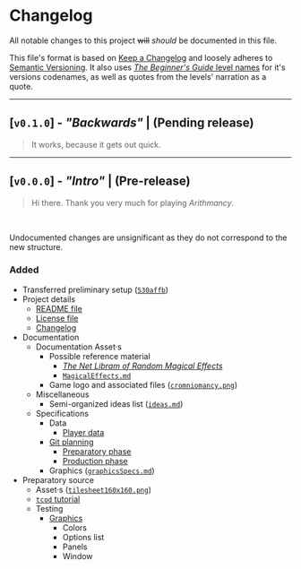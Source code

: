 # Changelog
All notable changes to this project ~~will~~ *should* be documented in this file.

This file's format is based on [Keep a Changelog](https://keepachangelog.com/en/1.0.0/) and loosely adheres to [Semantic Versioning](https://semver.org/spec/v2.0.0.html). It also uses [*The Beginner's Guide* level names](https://the-beginners-guide.fandom.com/wiki/List_of_levels) for it's versions codenames, as well as quotes from the levels' narration as a quote.

---

<!--!final version: ## [`v?.?.?`] - *"Exiting"*
> There's a bigger picture that all of their games are meant to play a role in.

----->


<!--!## [`v1.0.0`] - *"Entering"*
> The meaning of this game won't be clear just yet, please be patient with me [...] and I promise you'll see what makes it interesting.
---
-->

<!--? hopefully i find some use for this one, it's a special chapter of the game to me
## [`v?.?.?`] - *"Escape"*
> Okay this one is tough, it's going to kind of just spin its own wheels for a few minutes, hang with it.

---
-->

<!--? for some dungeon crawling aspect, some progression with the story?
## [`v?.?.?`] - *"Down"*
> And so we make one last descent, down to the final floor of the level.

---
-->

<!--? for interactions of some kind?
## [`v?.?.?`] - *"Whisper"*
> What's clear is that after making this something lodges itself in their brain, they want to do more of these really weird and experimental designs.

---
-->

<!--? for the implementation of the third axis in the maps matrix
## [`v?.?.?`] - *"Stairs"*
> It can be a very slow climb to get there.

---
-->

<!--? for item interaction, books reading, maybe?
## [`v?.?.?`] - *"Lecture"*
> This one gets a bit goofy.

---
-->

<!-- ! change "unreleased" to "pre-release" -->
## [`v0.1.0`] - *"Backwards"* | __(Pending release)__
> It works, because it gets out quick.

---


## [`v0.0.0`] - *"Intro"* | __(Pre-release)__
> Hi there. Thank you very much for playing *Arithmancy*.

&nbsp;

Undocumented changes are unsignificant as they do not correspond to the new structure.

### Added

- Transferred preliminary setup ([`530affb`](https://github.com/NBRET-TOUCH-WASH/arithmancy/commit/530affb))
- Project details
    - [README file](/README.md)
    - [License file](/LICENSE)
    - [Changelog](/CHANGELOG.md)
- Documentation
    - Documentation Asset·s
        - Possible reference material
            - [*The Net Libram of Random Magical Effects*](/__prep/docs/assets/NLRMEv2.pdf)
            - [`MagicalEffects.md`](__prep\docs\assets\MagicalEffects\MagicalEffects.md)
        - Game logo and associated files ([`cromniomancy.png`](/__prep/docs/assets/cromniomancy.png))
    - Miscellaneous
        - Semi-organized ideas list ([`ideas.md`](/__prep/docs/misc/ideas.md))
    - Specifications
        - Data
            - [Player data](__prep\docs\specs\data\playerData.md)
        - [Git planning](/__prep/docs/specs/git/)
            - [Preparatory phase](__prep\docs\specs\git\preparatoryPhaseGitPlanning.md)
            - [Production phase](__prep\docs\specs\git\productionPhaseGitPlanning.md)
        - Graphics ([`graphicsSpecs.md`](__prep\docs\specs\graphics\graphicsSpecs.md))
- Preparatory source
    - Asset·s ([`tilesheet160x160.png`](/__prep/src/tests/assets/tilesheet160x160.png))
    - [`tcod` tutorial](https://rogueliketutorials.com/tutorials/tcod/v2/)
    - Testing
        - [Graphics](__prep/src/tests/graphics)
            - Colors
            - Options list
            - Panels
            - Window